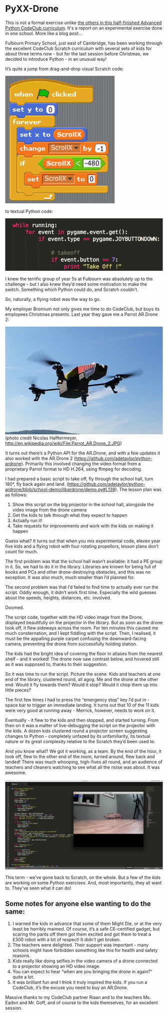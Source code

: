 PyXX-Drone
==========

This is not a formal exercise unlike [the others in this half-finished Advanced Python CodeClub curriculum](../../../README.md). It's a report on an experimental exercise done in one school. More like a blog post...

Fulbourn Primary School, just east of Cambridge, has been working through the excellent CodeClub Scratch curriculum with several sets of kids for about three terms now - but for the last session before Christmas, we decided to introduce Python - in an unusual way!

It’s quite a jump from drag-and-drop visual Scratch code:

![Scratch code](scratch.png)

to textual Python code:

![Python code](python.png)

I knew the terrific group of year 5s at Fulbourn was absolutely up to the challenge - but I also knew they’d need some motivation to make the switch. Something which Python could do, and Scratch couldn’t.

So, naturally, a flying robot was the way to go.

My employer Bromium not only gives me time to do CodeClub, but buys its employees Christmas presents. Last year they gave me a Parrot AR.Drone 2:

![AR.Drone](ardrone.jpg)
(photo credit Nicolas Halftermeyer, http://en.wikipedia.org/wiki/File:Parrot_AR.Drone_2.JPG)

It turns out there’s a Python API for the AR.Drone, and with a few updates it also worked with the AR.Drone 2 (https://github.com/adetaylor/python-ardrone). Primarily this involved changing the video format from a proprietary Parrot format to HD H.264, using ffmpeg for decoding.

I had prepared a basic script to take off, fly through the school hall, turn 180°, fly back again and land. (https://github.com/adetaylor/python-ardrone/blob/school-demo/libardrone/demo.py#L139). The lesson plan was as follows:

1. Show this script on the big projector in the school hall, alongside the video image from the drone camera
2. Get the kids to talk through what they expect to happen
3. Actually run it!
4. Take requests for improvements and work with the kids on making it happen

Guess what? It turns out that when you mix experimental code, eleven year five kids and a flying robot with four rotating propellors, lesson plans don’t count for much.

The first problem was that the school hall wasn’t available: it had a PE group in it. So, we had to do it in the library. Libraries are known for being full of books and PCs and other drone-destroying obstacles, and this was no exception. It was also much, much smaller than I’d planned for.

The second problem was that I’d failed to find time to actually ever run the script. Oddly enough, it didn’t work first time. Especially the wild guesses about the speeds, heights, distances, etc. involved.

Doomed.

The script code, together with the HD video image from the Drone, displayed beautifully on the projector in the library. But as soon as the drone took off, it flew sideways across the room. For ten minutes this caused me much consternation, and I kept fiddling with the script. Then, I realised, it must be the appalling purple carpet confusing the downward-facing camera, preventing the drone from successfully holding station.

The kids had the bright idea of covering the floor in atlases from the nearest shelf - and it worked! The drone now saw contrast below, and hovered still as it was supposed to, thanks to their suggestion.

So it was time to run the script. Picture the scene. Kids and teachers at one end of the library, clustered round, all agog. Me and the drone at the other end. Would it fly towards them? Would it stop? Would it chop them up into little pieces?

The first few times I had to press the “emergency stop” key I’d put in - space bar to trigger an immediate landing. It turns out that 10 of the 11 kids were very good at running away - Merrick, however, needs to work on it.

Eventually - it flew to the kids and then stopped, and started turning. From then on it was a matter of live-debugging the script on the projector with the kids. A dozen kids clustered round a projector screen suggesting changes to Python - completely unfazed by its unfamiliarity, its textual nature or its great complexity relative to the Scratch they’d been used to.

And you know what? We got it working, as a team. By the end of the hour, it took off, flew to the other end of the room, turned around, flew back and landed! There was much whooping, high-fives all round, and an audience of teachers and cleaners watching to see what all the noise was about. It was awesome.

![Screenshot of code and image](ARDroneScreenImageAndCode.png)

This term - we’ve gone back to Scratch, on the whole. But a few of the kids are working on some Python exercises. And, most importantly, they all want to. They’ve seen what it can do!

Some notes for anyone else wanting to do the same:
-------

1. I warned the kids in advance that some of them Might Die, or at the very least be horribly maimed. Of course, it’s a safe CE-certified gadget, but scaring the pants off them got them excited and got them to treat a £300 robot with a bit of respect! It didn’t get broken.
2. The teachers were delighted. Their support was important - many schools might have forbidden something like this for health and safety reasons.
3. Kids really like doing selfies in the video camera of a drone connected to a projector showing an HD video image.
4. You can expect to hear “when are you bringing the drone in again?” quite a lot.
5. It was brilliant fun and I think it truly inspired the kids. If you run a CodeClub, it’s the excuse you need to buy an AR.Drone.

Massive thanks to my CodeClub partner Riaan and to the teachers Ms. Eadon and Mr. Goff, and of course to the kids themselves, for an excellent session.
